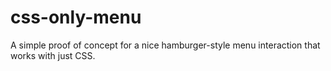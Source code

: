 # css-only-menu

A simple proof of concept for a nice hamburger-style menu interaction that works with just CSS.
